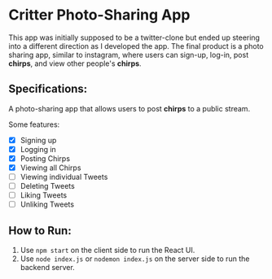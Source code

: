 # Critter Photo-Sharing App

This app was initially supposed to be a twitter-clone but ended up steering into a different direction as I developed the app. 
The final product is a photo sharing app, similar to instagram, where users can sign-up, log-in, post **chirps**, and view other people's **chirps**.

Specifications:
-------

A photo-sharing app that allows users to post **chirps** to a public stream.

Some features:

- [x] Signing up
- [x] Logging in
- [x] Posting Chirps
- [x] Viewing all Chirps
- [ ] Viewing individual Tweets
- [ ] Deleting Tweets
- [ ] Liking Tweets
- [ ] Unliking Tweets

## How to Run:

1. Use `npm start` on the client side to run the React UI.
2. Use `node index.js` or `nodemon index.js` on the server side to run the backend server.
